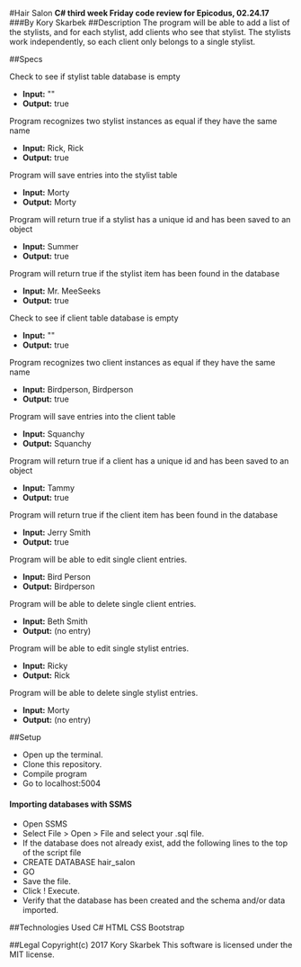 #Hair Salon
**C# third week Friday code review for Epicodus, 02.24.17**
###By Kory Skarbek
##Description
The program will be able to add a list of the stylists, and for each stylist, add clients who see that stylist. The stylists work independently, so each client only belongs to a single stylist.

##Specs

Check to see if stylist table database is empty
* **Input:** ""
* **Output:** true

Program recognizes two stylist instances as equal if they have the same name
* **Input:** Rick, Rick
* **Output:** true

Program will save entries into the stylist table
* **Input:** Morty
* **Output:** Morty

Program will return true if a stylist has a unique id and has been saved to an object
* **Input:** Summer
* **Output:** true

Program will return true if the stylist item has been found in the database
* **Input:** Mr. MeeSeeks
* **Output:** true

Check to see if client table database is empty
* **Input:** ""
* **Output:** true

Program recognizes two client instances as equal if they have the same name
* **Input:** Birdperson, Birdperson
* **Output:** true

Program will save entries into the client table
* **Input:** Squanchy
* **Output:** Squanchy

Program will return true if a client has a unique id and has been saved to an object
* **Input:** Tammy
* **Output:** true

Program will return true if the client item has been found in the database
* **Input:** Jerry Smith
* **Output:** true

Program will be able to edit single client entries.
* **Input:** Bird Person
* **Output:** Birdperson

Program will be able to delete single client entries.
* **Input:** Beth Smith
* **Output:** (no entry)

Program will be able to edit single stylist entries.
* **Input:** Ricky
* **Output:** Rick

Program will be able to delete single stylist entries.
* **Input:** Morty
* **Output:** (no entry)

##Setup
* Open up the terminal.
* Clone this repository.
* Compile program
* Go to localhost:5004
#### Importing databases with SSMS
* Open SSMS
* Select File > Open > File and select your .sql file.
* If the database does not already exist, add the following lines to the top of the script file
* CREATE DATABASE hair_salon
* GO
* Save the file.
* Click ! Execute.
* Verify that the database has been created and the schema and/or data imported.

##Technologies Used
C#
HTML
CSS
Bootstrap

##Legal
Copyright(c) 2017 Kory Skarbek
This software is licensed under the MIT license.
